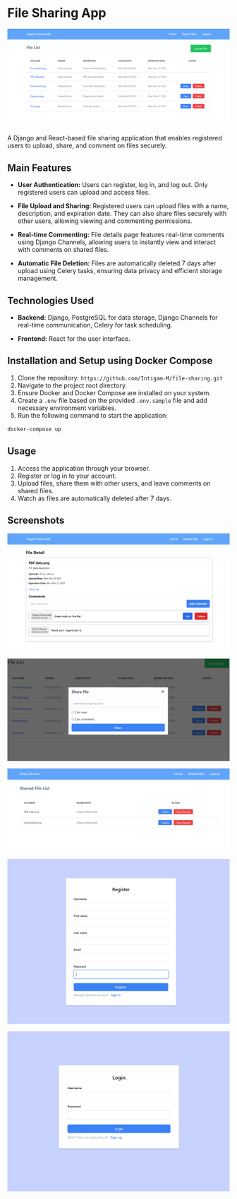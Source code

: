 # File Sharing App
![File Sharing](https://github.com/Intigam-M/file-sharing/blob/main/screenshots/home-page.PNG)

A Django and React-based file sharing application that enables registered users to upload, share, and comment on files securely.

## Main Features

- **User Authentication:** Users can register, log in, and log out. Only registered users can upload and access files.
  
- **File Upload and Sharing:** Registered users can upload files with a name, description, and expiration date. They can also share files securely with other users, allowing viewing and commenting permissions.

- **Real-time Commenting:** File details page features real-time comments using Django Channels, allowing users to instantly view and interact with comments on shared files.

- **Automatic File Deletion:** Files are automatically deleted 7 days after upload using Celery tasks, ensuring data privacy and efficient storage management.

## Technologies Used

- **Backend:** Django, PostgreSQL for data storage, Django Channels for real-time communication, Celery for task scheduling.
  
- **Frontend:** React for the user interface.

## Installation and Setup using Docker Compose

1. Clone the repository: `https://github.com/Intigam-M/file-sharing.git`
2. Navigate to the project root directory.
3. Ensure Docker and Docker Compose are installed on your system.
4. Create a `.env` file based on the provided `.env.sample` file and add necessary environment variables.
5. Run the following command to start the application:

```bash
docker-compose up
```

## Usage

1. Access the application through your browser.
2. Register or log in to your account.
3. Upload files, share them with other users, and leave comments on shared files.
4. Watch as files are automatically deleted after 7 days.

## Screenshots

![File Sharing](https://github.com/Intigam-M/file-sharing/blob/main/screenshots/file-detail.PNG)

![File Sharing](https://github.com/Intigam-M/file-sharing/blob/main/screenshots/share-file.PNG)

![File Sharing](https://github.com/Intigam-M/file-sharing/blob/main/screenshots/shared-files.PNG)

![File Sharing](https://github.com/Intigam-M/file-sharing/blob/main/screenshots/register.PNG)

![File Sharing](https://github.com/Intigam-M/file-sharing/blob/main/screenshots/login.PNG)




